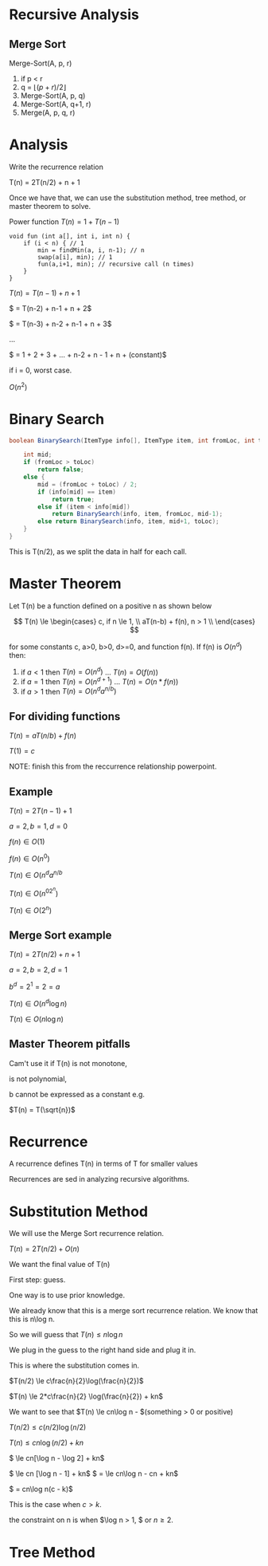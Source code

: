 # Recursive Analysis

## Merge Sort

Merge-Sort(A, p, r)
1. if p < r
2. q = $\lfloor (p + r) / 2 \rfloor$
3. Merge-Sort(A, p, q)
4. Merge-Sort(A, q+1, r)
5. Merge(A, p, q, r)

# Analysis

Write the recurrence relation

T(n) = 2T(n/2) + n + 1

Once we have that, we can use the substitution method, tree method, or master theorem to solve.

Power function
$T(n) = 1 + T(n-1)$


```
void fun (int a[], int i, int n) {
    if (i < n) { // 1
        min = findMin(a, i, n-1); // n
        swap(a[i], min); // 1
        fun(a,i+1, min); // recursive call (n times)
    }
}
```

$T(n) = T(n-1) + n + 1$

$ = T(n-2) + n-1 + n + 2$

$ = T(n-3) + n-2 + n-1 + n + 3$

$...$

$ = 1 + 2 + 3 + ... + n-2 + n - 1 + n + (constant)$

if i = 0, worst case.


$O(n^2)$

# Binary Search

```java
boolean BinarySearch(ItemType info[], ItemType item, int fromLoc, int toLoc) {

    int mid;
    if (fromLoc > toLoc)
        return false;
    else {
        mid = (fromLoc + toLoc) / 2;
        if (info[mid] == item)
            return true;
        else if (item < info[mid])
            return BinarySearch(info, item, fromLoc, mid-1);
        else return BinarySearch(info, item, mid+1, toLoc);
    }
}
```

This is T(n/2), as we split the data in half for each call.

# Master Theorem

Let T(n) be a function defined on a positive n as shown below

$$
T(n) \le \begin{cases}
    c, if n \le 1, \\
    aT(n-b) + f(n), n > 1 \\
\end{cases}
$$

for some constants c, a>0, b>0, d>=0, and function f(n). If f(n) is $O(n^d)$ then:

1. if $a<1$ then $T(n) = O(n^d)$ ... $T(n) = O(f(n))$
2. if $a = 1$ then $T(n) = O(n^{d+1})$ ... $T(n) = O(n*f(n))$
3. if $a>1$ then $T(n) = O(n^da^{n/b})$

## For dividing functions

$T(n) = aT(n/b) + f(n)$

$T(1) = c$

NOTE: finish this from the reccurrence relationship powerpoint.

## Example

$T(n) = 2T(n-1) + 1$

$a=2, b=1, d=0$

$f(n) \in O(1)$

$f(n) \in O(n^0)$

$T(n) \in O(n^da^{n/b}$

$T(n) \in O(n^02^n)$

$T(n) \in O(2^n)$

## Merge Sort example

$T(n) = 2T(n/2) + n + 1$

$a = 2, b = 2, d = 1$

$b^d = 2^1 = 2 = a$

$T(n) \in O(n^d \log n)$

$T(n) \in O(n \log n)$

## Master Theorem pitfalls

Cam't use it if T(n) is not monotone,

is not polynomial,

b cannot be expressed as a constant e.g.

$T(n) = T(\sqrt{n})$

# Recurrence
A recurrence defines T(n) in terms of T for smaller values

Recurrences are sed in analyzing recursive algorithms.

# Substitution Method
We will use the Merge Sort recurrence relation.

$T(n) = 2T(n/2) + O(n)$

We want the final value of T(n)

First step: guess.

One way is to use prior knowledge.

We already know that this is a merge sort recurrence relation. We know that this is n\log n.

So we will guess that $T(n) \le n\log n$

We plug in the guess to the right hand side and plug it in.

This is where the substitution comes in.

$T(n/2) \le c\frac{n}{2}\log(\frac{n}{2})$

$T(n) \le 2*c\frac{n}{2} \log(\frac{n}{2}) + kn$

We want to see that $T(n) \le cn\log n - $(something > 0 or positive)


$T(n/2) \le c(n/2)\log(n/2)$

$T(n) \le cn \log(n/2) + kn$

$ \le cn[\log n - \log 2] + kn$

$ \le cn [\log n - 1] + kn$
$ = \le cn\log n - cn + kn$

$ = cn\log n(c - k)$

This is the case when $c > k$.

the constraint on n is when $\log n > 1, $ or $n \ge 2$.


# Tree Method